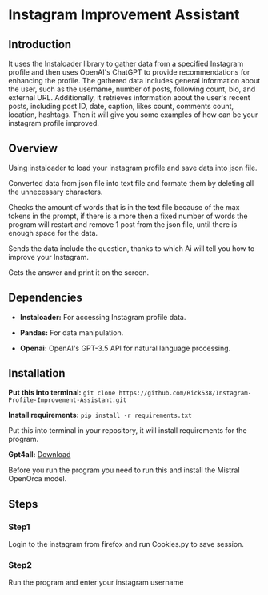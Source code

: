 # Instagram Improvement Assistant
## Introduction

It uses the Instaloader library to gather data from a specified Instagram profile and then uses OpenAI's ChatGPT to provide recommendations for enhancing the profile.
The gathered data includes general information about the user, such as the username, number of posts, following count, bio, and external URL.
Additionally, it retrieves information about the user's recent posts, including post ID, date, caption, likes count, comments count, location, hashtags.
Then it will give you some examples of how can be your instagram profile improved.

## Overview

Using instaloader to load your instagram profile and save data into json file.

Converted data from json file into text file and formate them by deleting all the unnecessary characters.

Checks the amount of words that is in the text file because of the max tokens in the prompt, if there is a more then a fixed number of words the program will restart and remove 1 post from the json file, until there is enough space for the data.

Sends the data include the question, thanks to which Ai will tell you how to improve your Instagram.

Gets the answer and print it on the screen.

## Dependencies

* **Instaloader:** For accessing Instagram profile data.

* **Pandas:** For data manipulation.

* **Openai:** OpenAI's GPT-3.5 API for natural language processing.

## Installation

**Put this into terminal:** `git clone https://github.com/Rick538/Instagram-Profile-Improvement-Assistant.git`

**Install requirements:** `pip install -r requirements.txt`

Put this into terminal in your repository, it will install requirements for the program.

**Gpt4all:** [Download](https://gpt4all.io/index.html)

Before you run the program you need to run this and install the Mistral OpenOrca model.

## Steps

### Step1

Login to the instagram from firefox and run Cookies.py to save session.

### Step2

Run the program and enter your instagram username












